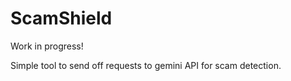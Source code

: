 # ScamShield

Work in progress!

Simple tool to send off requests to gemini API for scam detection.
